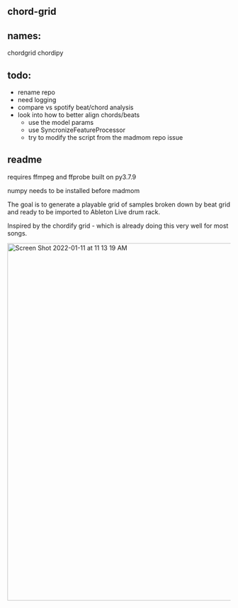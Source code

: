 chord-grid
----------

names:
-----
chordgrid
chordipy


todo:
----
- rename repo
- need logging
- compare vs spotify beat/chord analysis
- look into how to better align chords/beats
    - use the model params
    - use SyncronizeFeatureProcessor
    - try to modify  the script from the madmom repo issue


readme
------
requires ffmpeg and ffprobe built on py3.7.9

numpy needs to be installed before madmom

The goal is to generate a playable grid of samples broken down by beat grid
and ready to be imported to Ableton Live drum rack.

Inspired by the chordify grid - which is already doing this very well for most
songs.

<img width="806" alt="Screen Shot 2022-01-11 at 11 13 19 AM" src="https://user-images.githubusercontent.com/2433319/148979518-16b0d8eb-d979-4256-b1c4-fa3abe1af7fc.png">
